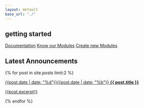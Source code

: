 ```yaml
---
layout: default
base_url: "./"
---
```


## getting started

<div id="intro"></div>

[Documentation][Documentation]
[Know our Modules][Know our Modules]
[Create new Modules][Create new Modules]

## Latest Announcements
{% for post in site.posts limit:2 %}
<article>
	<a href="{{ post.url }}">
	<time pubdate datetime="{{ post.date }}" class="one columns alpha"><span>{{post.date | date: "%d"}}</span><span>{{post.date | date: "%b"}}</span></time>
	<strong>{{ post.title }}</strong>
	<p>{{post.excerpt}}</p>
</a>
</article>
{% endfor %}

[Documentation]: /dev/bennu/bennu/
[Know our Modules]: /dev/sub-projects/
[Create new Modules]: /dev/tutorials/create-your-own-application/
